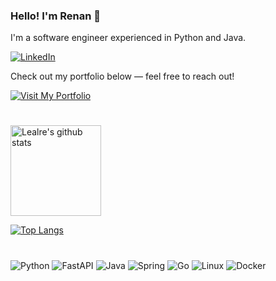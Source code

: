 ### Hello! I'm Renan 👋

I'm a software engineer experienced in Python and Java.

[![LinkedIn](https://img.shields.io/badge/LinkedIn-0077B5?style=for-the-badge&logo=linkedin&logoColor=white)](https://www.linkedin.com/in/renanheckert/)

Check out my portfolio below — feel free to reach out!

[![Visit My Portfolio](https://img.shields.io/badge/Visit%20My%20Portfolio-708090?style=for-the-badge)](https://lealre.github.io/my-portfolio/)


#



<div align="">
  <a href="https://github.com/lealre">
    <img height="145em" alt="Lealre's github stats" src="https://github-readme-stats.vercel.app/api?username=lealre&show_icons=true&hide_border=false&theme=dracula" />
  </a>
</div>

[![Top Langs](https://github-readme-stats.vercel.app/api/top-langs/?username=lealre&layout=compact&theme=dracula)](https://github.com/anuraghazra/github-readme-stats)

#

![Python](https://img.shields.io/badge/Python-3776AB?style=for-the-badge&logo=python&logoColor=white)
![FastAPI](https://img.shields.io/badge/FastAPI-009688?style=for-the-badge&logo=fastapi&logoColor=white)
![Java](https://img.shields.io/badge/Java-007396?style=for-the-badge&logo=openjdk&logoColor=white)
![Spring](https://img.shields.io/badge/Spring-6DB33F?style=for-the-badge&logo=spring&logoColor=white)
![Go](https://img.shields.io/badge/Go-00ADD8?style=for-the-badge&logo=go&logoColor=white)
![Linux](https://img.shields.io/badge/Linux-FCC624?style=for-the-badge&logo=linux&logoColor=black)
![Docker](https://img.shields.io/badge/Docker-2496ED?style=for-the-badge&logo=docker&logoColor=white)

